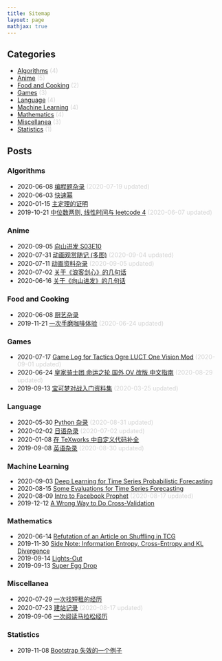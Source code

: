 ```yaml
---
title: Sitemap
layout: page
mathjax: true
---
```



## Categories

- [Algorithms](https://shiina18.github.io/category/#/Algorithms) <font color="lightgrey">(4)</font>
- [Anime](https://shiina18.github.io/category/#/Anime) <font color="lightgrey">(5)</font>
- [Food and Cooking](https://shiina18.github.io/category/#/Food%20and%20Cooking) <font color="lightgrey">(2)</font>
- [Games](https://shiina18.github.io/category/#/Games) <font color="lightgrey">(3)</font>
- [Language](https://shiina18.github.io/category/#/Language) <font color="lightgrey">(4)</font>
- [Machine Learning](https://shiina18.github.io/category/#/Machine%20Learning) <font color="lightgrey">(4)</font>
- [Mathematics](https://shiina18.github.io/category/#/Mathematics) <font color="lightgrey">(4)</font>
- [Miscellanea](https://shiina18.github.io/category/#/Miscellanea) <font color="lightgrey">(3)</font>
- [Statistics](https://shiina18.github.io/category/#/Statistics) <font color="lightgrey">(1)</font>

## Posts


### Algorithms

- 2020-06-08 [编程题杂录](https://shiina18.github.io/algorithms/2020/06/08/coding-problems-misc) <font color="lightgrey">(2020-07-19 updated)</font>
- 2020-06-03 [快速幂](https://shiina18.github.io/algorithms/2020/06/03/fast-power)
- 2020-01-15 [主定理的证明](https://shiina18.github.io/algorithms/2020/01/15/master-theorem)
- 2019-10-21 [中位数两则, 线性时间与 leetcode 4](https://shiina18.github.io/algorithms/2019/10/21/median-of-medians) <font color="lightgrey">(2020-06-07 updated)</font>

### Anime

- 2020-09-05 [向山进发 S03E10](https://shiina18.github.io/anime/2020/09/05/yamasusu-se03ep10)
- 2020-07-31 [动画观赏随记 (多图)](https://shiina18.github.io/anime/2020/07/31/watching-anime) <font color="lightgrey">(2020-09-04 updated)</font>
- 2020-07-11 [动画资料杂录](https://shiina18.github.io/anime/2020/07/11/anime-misc) <font color="lightgrey">(2020-09-05 updated)</font>
- 2020-07-02 [关于《浪客剑心》的几句话](https://shiina18.github.io/anime/2020/07/02/about-kenshin)
- 2020-06-16 [关于《向山进发》的几句话](https://shiina18.github.io/anime/2020/06/16/about-yamasusu)

### Food and Cooking

- 2020-06-08 [厨艺杂录](https://shiina18.github.io/food%20and%20cooking/2020/06/08/cooking-misc)
- 2019-11-21 [一次手磨咖啡体验](https://shiina18.github.io/food%20and%20cooking/2019/11/21/brew-coffee) <font color="lightgrey">(2020-06-24 updated)</font>

### Games

- 2020-07-17 [Game Log for Tactics Ogre LUCT One Vision Mod](https://shiina18.github.io/games/2020/07/17/game-log-for-to-ov-mod) <font color="lightgrey">(2020-09-01 updated)</font>
- 2020-06-24 [皇家骑士团 命运之轮 国外 OV 改版 中文指南](https://shiina18.github.io/games/2020/06/24/ov-guide) <font color="lightgrey">(2020-08-29 updated)</font>
- 2019-09-13 [宝可梦对战入门资料集](https://shiina18.github.io/games/2019/09/13/pokemon-showdown) <font color="lightgrey">(2020-03-25 updated)</font>

### Language

- 2020-05-30 [Python 杂录](https://shiina18.github.io/language/2020/05/30/python-misc) <font color="lightgrey">(2020-08-31 updated)</font>
- 2020-02-02 [日语杂录](https://shiina18.github.io/language/2020/02/02/japanese-misc) <font color="lightgrey">(2020-07-02 updated)</font>
- 2020-01-08 [在 TeXworks 中自定义代码补全](https://shiina18.github.io/language/2020/01/08/tex-autocompletion)
- 2019-09-08 [英语杂录](https://shiina18.github.io/language/2019/09/08/english-misc) <font color="lightgrey">(2020-08-30 updated)</font>

### Machine Learning

- 2020-09-03 [Deep Learning for Time Series Probabilistic Forecasting](https://shiina18.github.io/machine%20learning/2020/09/03/dl-ts)
- 2020-08-15 [Some Evaluations for Time Series Forecasting](https://shiina18.github.io/machine%20learning/2020/08/15/ts-evaluations)
- 2020-08-09 [Intro to Facebook Prophet](https://shiina18.github.io/machine%20learning/2020/08/09/facebook-prophet) <font color="lightgrey">(2020-08-17 updated)</font>
- 2019-12-12 [A Wrong Way to Do Cross-Validation](https://shiina18.github.io/machine%20learning/2019/12/12/wrong-cv)

### Mathematics

- 2020-06-14 [Refutation of an Article on Shuffling in TCG](https://shiina18.github.io/mathematics/2020/06/14/refutation-on-shuffling)
- 2019-11-30 [Side Note: Information Entropy, Cross-Entropy and KL Divergence](https://shiina18.github.io/mathematics/2019/11/30/entropy)
- 2019-09-14 [Lights-Out](https://shiina18.github.io/mathematics/2019/09/14/lights-out)
- 2019-09-13 [Super Egg Drop](https://shiina18.github.io/mathematics/2019/09/13/super-egg-drop)

### Miscellanea

- 2020-07-29 [一次找短租的经历](https://shiina18.github.io/miscellanea/2020/07/29/short-term-rent)
- 2020-07-23 [建站记录](https://shiina18.github.io/miscellanea/2020/07/23/site-building) <font color="lightgrey">(2020-08-17 updated)</font>
- 2019-09-06 [一次阅读马拉松经历](https://shiina18.github.io/miscellanea/2019/09/06/reading-marathon)

### Statistics

- 2019-11-08 [Bootstrap 失效的一个例子](https://shiina18.github.io/statistics/2019/11/08/bootstrap-fail)
